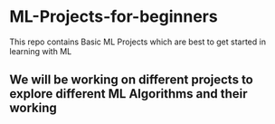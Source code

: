 # ML-Projects-for-beginners
This repo contains Basic ML Projects which are best to get started in learning with ML

## We will be working on different projects to explore different ML Algorithms and their working
